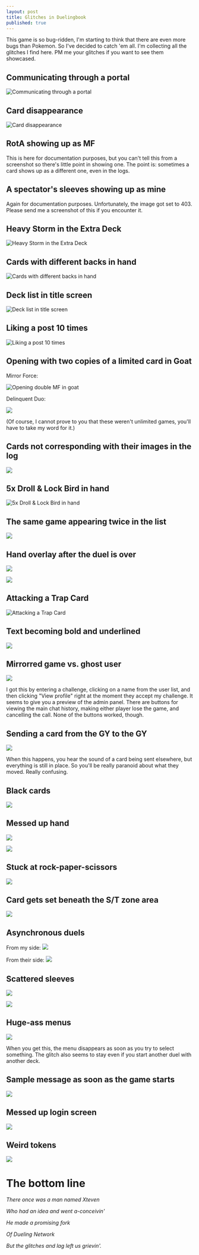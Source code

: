 ```yaml
---
layout: post
title: Glitches in Duelingbook
published: true
---
```


This game is so bug-ridden, I'm starting to think that there are even more bugs than Pokemon. So I've decided to catch 'em all. I'm collecting all the glitches I find here. PM me your glitches if you want to see them showcased.

## Communicating through a portal

![Communicating through a portal](https://i.imgur.com/ux1hmuB.png)

## Card disappearance

![Card disappearance](https://imgur.com/BMjKLYG.png)

## RotA showing up as MF

This is here for documentation purposes, but you can't tell this from a screenshot so there's little point in showing one. The point is: sometimes a card shows up as a different one, even in the logs.

## A spectator's sleeves showing up as mine

Again for documentation purposes. Unfortunately, the image got set to 403. Please send me a screenshot of this if you encounter it.

## Heavy Storm in the Extra Deck

![Heavy Storm in the Extra Deck](https://i.imgur.com/MI62wtC.png)

## Cards with different backs in hand

![Cards with different backs in hand](https://imgur.com/4QVyjxF.png)

## Deck list in title screen

![Deck list in title screen](https://i.imgur.com/MnS9gqu.png)

## Liking a post 10 times

![Liking a post 10 times](https://i.imgur.com/RWCPEg2.png)

## Opening with two copies of a limited card in Goat

Mirror Force:

![Opening double MF in goat](https://imgur.com/a62RhSo.png)

Delinquent Duo:

![](https://i.imgur.com/v5kXzLW.png)

(Of course, I cannot prove to you that these weren't unlimited games, you'll have to take my word for it.)

## Cards not corresponding with their images in the log

![](https://i.imgur.com/YxzTVW8.png)

## 5x Droll & Lock Bird in hand

![5x Droll & Lock Bird in hand](https://i.imgur.com/zeRG8z3.png)

## The same game appearing twice in the list

![](https://i.imgur.com/9NVh92m.png)

## Hand overlay after the duel is over

![](https://i.imgur.com/IC0GwxE.png)

![](https://i.imgur.com/IldIaEU.png)

## Attacking a Trap Card

![Attacking a Trap Card](https://i.imgur.com/DeSqJXM.png)

## Text becoming bold and underlined

![](https://i.imgur.com/h1tqxXX.png)

## Mirrorred game vs. ghost user

![](https://i.imgur.com/N2NPWZC.png)

I got this by entering a challenge, clicking on a name from the user list, and then clicking "View profile" right at the moment they accept my challenge. It seems to give you a preview of the admin panel. There are buttons for viewing the main chat history, making either player lose the game, and cancelling the call. None of the buttons worked, though.

## Sending a card from the GY to the GY

![](https://i.imgur.com/cOuQlWa.png)

When this happens, you hear the sound of a card being sent elsewhere, but everything is still in place. So you'll be really paranoid about what they moved. Really confusing.

## Black cards

![](https://i.imgur.com/LhWFYuN.png)

## Messed up hand

![](https://i.imgur.com/nrUajqP.png)

![](https://i.imgur.com/fjS5fwU.png)

## Stuck at rock-paper-scissors

![](https://i.imgur.com/uhews7S.png)

## Card gets set beneath the S/T zone area

![](https://i.imgur.com/n6mpaut.png)

## Asynchronous duels

From my side:
![](https://i.imgur.com/hvOM1Pi.png)

From their side:
![](https://i.imgur.com/jX1cEtj.png)

## Scattered sleeves

![](https://i.imgur.com/l4Tj0p0.png)

![](https://i.imgur.com/mGVrIUT.png)

## Huge-ass menus

![](https://i.imgur.com/3n2qYDg.png)

When you get this, the menu disappears as soon as you try to select something. The glitch also seems to stay even if you start another duel with another deck.

## Sample message as soon as the game starts

![](https://i.imgur.com/r3OHlOY.png)

## Messed up login screen

![](https://i.imgur.com/DLx6uST.png)

## Weird tokens

![](https://i.imgur.com/71BQskJ.png)

# The bottom line

*There once was a man named Xteven*

*Who had an idea and went a-conceivin'*

*He made a promising fork*

*Of Dueling Network*

*But the glitches and lag left us grievin'.*
